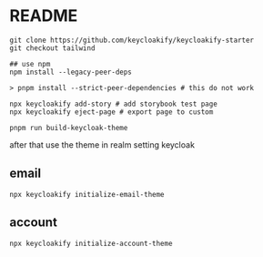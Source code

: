 # README

```
git clone https://github.com/keycloakify/keycloakify-starter
git checkout tailwind

## use npm
npm install --legacy-peer-deps

> pnpm install --strict-peer-dependencies # this do not work

npx keycloakify add-story # add storybook test page
npx keycloakify eject-page # export page to custom

pnpm run build-keycloak-theme
```

after that use the theme in realm setting keycloak

## email

```
npx keycloakify initialize-email-theme
```

## account

```
npx keycloakify initialize-account-theme
```

```

```